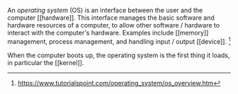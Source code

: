 An *operating system* (OS) is an interface between the user and the computer [[hardware]]. This interface manages the basic software and hardware resources of a computer, to allow other software / hardware to interact with the computer's hardware. Examples include [[memory]] management, process management, and handling input / output [[device]]. [^1] 

When the computer boots up, the operating system is the first thing it loads, in particular the [[kernel]].

[^1]: https://www.tutorialspoint.com/operating_system/os_overview.htm